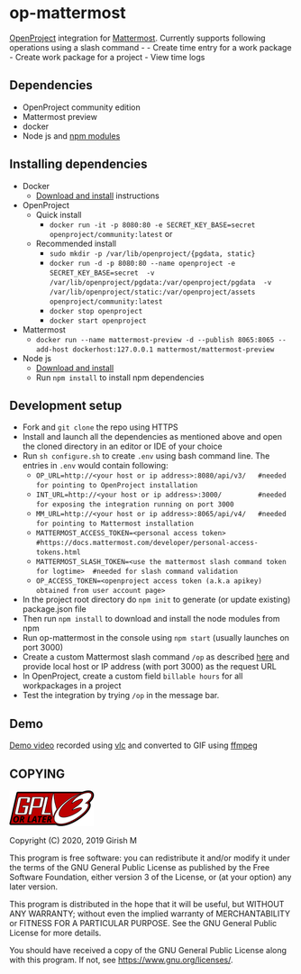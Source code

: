 # op-mattermost                                             

[OpenProject](https://www.openproject.org/) integration for [Mattermost](https://mattermost.com/). Currently supports following operations using a slash command -
	- Create time entry for a work package
	- Create work package for a project
	- View time logs

## Dependencies

- OpenProject community edition
- Mattermost preview
- docker
- Node js and [npm modules](package.json)

## Installing dependencies

- Docker
  - [Download and install](https://docs.docker.com/install/) instructions
- OpenProject
  - Quick install
    - `docker run -it -p 8080:80 -e SECRET_KEY_BASE=secret openproject/community:latest` or
  - Recommended install
    - `sudo mkdir -p /var/lib/openproject/{pgdata, static}`
    - `docker run -d -p 8080:80 --name openproject -e SECRET_KEY_BASE=secret 
       -v /var/lib/openproject/pgdata:/var/openproject/pgdata 
       -v /var/lib/openproject/static:/var/openproject/assets
       openproject/community:latest`
    - `docker stop openproject`
    - `docker start openproject`
- Mattermost
  - `docker run --name mattermost-preview -d --publish 8065:8065 --add-host dockerhost:127.0.0.1 mattermost/mattermost-preview`
- Node js
  - [Download and install](https://nodejs.org/en/download/)
  - Run `npm install` to install npm dependencies

## Development setup

- Fork and `git clone` the repo using HTTPS
- Install and launch all the dependencies as mentioned above and open the cloned directory in an editor or IDE of your choice
- Run `sh configure.sh` to create `.env` using bash command line. The entries in `.env` would contain following:
    - `OP_URL=http://<your host or ip address>:8080/api/v3/   #needed for pointing to OpenProject installation`
    - `INT_URL=http://<your host or ip address>:3000/         #needed for exposing the integration running on port 3000`
    - `MM_URL=http://<your host or ip address>:8065/api/v4/   #needed for pointing to Mattermost installation`  
    - `MATTERMOST_ACCESS_TOKEN=<personal access token>        #https://docs.mattermost.com/developer/personal-access-tokens.html`
    - `MATTERMOST_SLASH_TOKEN=<use the mattermost slash command token for logtime>  #needed for slash command validation`
    - `OP_ACCESS_TOKEN=<openproject access token (a.k.a apikey) obtained from user account page>`
- In the project root directory do `npm init` to generate (or update existing) package.json file
- Then run `npm install` to download and install the node modules from npm
- Run op-mattermost in the console using `npm start` (usually launches on port 3000)
- Create a custom Mattermost slash command `/op` as described [here](https://docs.mattermost.com/developer/slash-commands.html) and provide local host or IP address (with port 3000) as the request URL
- In OpenProject, create a custom field `billable hours` for all workpackages in a project
- Test the integration by trying `/op` in the message bar.

## Demo

[Demo video](resource/op-mattermost-demo-v2.gif) recorded using [vlc](https://www.videolan.org/vlc) and converted to GIF using [ffmpeg](https://ffmpeg.org)

## COPYING

![GPLv3 or later](resource/gplv3-or-later.png)

Copyright (C) 2020, 2019 Girish M

This program is free software: you can redistribute it and/or modify
it under the terms of the GNU General Public License as published by
the Free Software Foundation, either version 3 of the License, or
(at your option) any later version.

This program is distributed in the hope that it will be useful,
but WITHOUT ANY WARRANTY; without even the implied warranty of
MERCHANTABILITY or FITNESS FOR A PARTICULAR PURPOSE.  See the
GNU General Public License for more details.

You should have received a copy of the GNU General Public License
along with this program.  If not, see <https://www.gnu.org/licenses/>.
